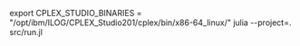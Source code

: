 export CPLEX_STUDIO_BINARIES = "/opt/ibm/ILOG/CPLEX_Studio201/cplex/bin/x86-64_linux/"
julia --project=. src/run.jl
